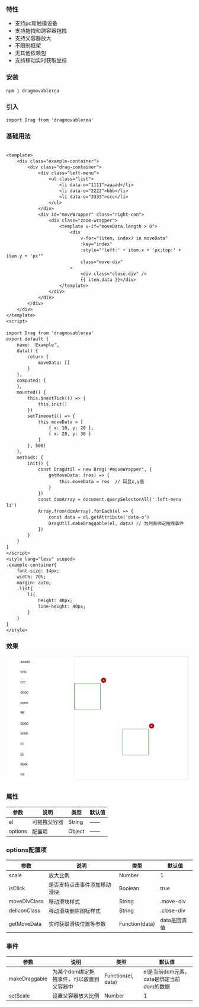 
### 特性

* 支持pc和触摸设备
* 支持拖拽和跨容器拖拽
* 支持父容器放大
* 不限制框架
* 无其他依赖包
* 支持移动实时获取坐标

### 安装
```
npm i dragmovablerea
```
### 引入
```
import Drag from 'dragmovablerea'
```
### 基础用法
```

<template>
    <div class="example-container">
        <div class="drag-container">
            <div class="left-menu">
                <ul class="list">
                    <li data-o="1111">aaaad</li>
                    <li data-o="2222">bbb</li>
                    <li data-o="3333">ccc</li>
                </ul>
            </div>
            <div id="moveWrapper" class="right-con">
                <div class="zoom-wrapper">
                    <template v-if="moveData.length > 0">
                        <div
                            v-for="(item, index) in moveData"
                            :key="index"
                            :style="'left:' + item.x + 'px;top:' + item.y + 'px'"
                            class="move-div"
                        >
                            <div class="close-div" />
                            {{ item.data }}</div>
                    </template>
                </div>
            </div>
        </div>
    </div>
</template>
<script>

import Drag from 'dragmovablerea'
export default {
    name: 'Example',
    data() {
        return {
            moveData: []
        }
    },
    computed: {
    },
    mounted() {
        this.$nextTick(() => {
            this.init()
        })
        setTimeout(() => {
            this.moveData = [
                { x: 10, y: 20 },
                { x: 20, y: 30 }
            ]
        }, 500)
    },
    methods: {
        init() {
            const DragUtil = new Drag('#moveWrapper', {
                getMoveData: (res) => {
                    this.moveData = res  // 回显x,y值
                }
            })
            const domArray = document.querySelectorAll('.left-menu li')
            Array.from(domArray).forEach(el => {
                const data = el.getAttribute('data-o')
                DragUtil.makeDraggable(el, data) // 为列表绑定拖拽事件
            })
        }
    }
}
</script>
<style lang="less" scoped>
.example-container{
    font-size: 14px;
    width: 70%;
    margin: auto;
    .list{
        li{
            height: 40px;
            line-height: 40px;
        }
    }
}
</style>

```
### 效果
![image](https://github.com/xu331100/DragMovablerea/blob/master/move.gif)


### 属性

| 参数 | 说明 | 类型 | 默认值 |
| --- | --- | --- | --- |
| el |  可拖拽父容器| String |——  |
| options |  配置项|  Object |—— |

### options配置项

| 参数 | 说明 | 类型 | 默认值 |
| --- | --- | --- | --- |
| scale | 放大比例| Number |1  |
| isClick | 是否支持点击事件添加移动滑块  | Boolean |true  |
| moveDivClass | 移动滑块样式| String |.move-div  |
| delIconClass | 移动滑块删除图标样式| String |.close-div  |
| getMoveData | 实时获取滑块位置等参数| Function(data) |data是回调值   |

### 事件

| 参数 | 说明 | 类型 | 默认值 |
| --- | --- | --- | --- |
| makeDraggable | 为某个dom绑定拖拽事件，可以放置到父容器中 | Function(el, data) |el是当前dom元素，data是绑定当前dom的数据  |
| setScale |  设置父容器放大比例| Number | 1 |
